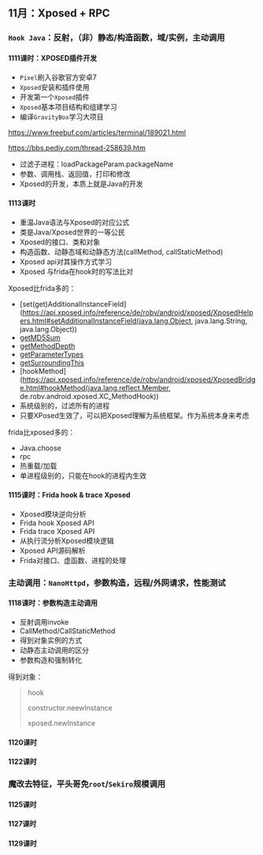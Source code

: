 ## 11月：Xposed + RPC

### `Hook Java`：反射，（非）静态/构造函数，域/实例，主动调用

#### 1111课时：XPOSED插件开发

- `Pixel`刷入谷歌官方安卓7
- `Xposed`安装和插件使用
- 开发第一个`Xposed`插件
- `Xposed`基本项目结构和组建学习
- 编译`GravityBox`学习大项目

https://www.freebuf.com/articles/terminal/189021.html

https://bbs.pediy.com/thread-258639.htm

- 过滤子进程：loadPackageParam.packageName
- 参数、调用栈、返回值，打印和修改
- Xposed的开发，本质上就是Java的开发

#### 1113课时

- 重温Java语法与Xposed的对应公式
- 类是Java/Xposed世界的一等公民
- Xposed的接口、类和对象
- 构造函数、动静态域和动静态方法(callMethod, callStaticMethod)
- Xposed api对其操作方式学习
- Xposed 与frida在hook时的写法比对

Xposed比frida多的：

- [set(get)AdditionalInstanceField](https://api.xposed.info/reference/de/robv/android/xposed/XposedHelpers.html#setAdditionalInstanceField(java.lang.Object, java.lang.String, java.lang.Object))
- [getMD5Sum](https://api.xposed.info/reference/de/robv/android/xposed/XposedHelpers.html#getMD5Sum(java.lang.String))
- [getMethodDepth](https://api.xposed.info/reference/de/robv/android/xposed/XposedHelpers.html#getMethodDepth(java.lang.String))
- [getParameterTypes](https://api.xposed.info/reference/de/robv/android/xposed/XposedHelpers.html#getParameterTypes(java.lang.Object...))
- [getSurroundingThis](https://api.xposed.info/reference/de/robv/android/xposed/XposedHelpers.html#getSurroundingThis(java.lang.Object))
- [hookMethod](https://api.xposed.info/reference/de/robv/android/xposed/XposedBridge.html#hookMethod(java.lang.reflect.Member, de.robv.android.xposed.XC_MethodHook))
- 系统级别的，过滤所有的进程
- 只要XPosed生效了，可以把Xposed理解为系统框架。作为系统本身来考虑

frida比xposed多的：

- Java.choose
- rpc
- 热重载/加载
- 单进程级别的，只能在hook的进程内生效

#### 1115课时：Frida hook & trace Xposed

- Xposed模块逆向分析 
- Frida hook Xposed API
- Frida trace Xposed API
- 从执行流分析Xposed模块逻辑
- Xposed API源码解析
- Frida对接口、虚函数、进程的处理

### 主动调用：`NanoHttpd`，参数构造，远程/外网请求，性能测试

#### 1118课时：参数构造主动调用

- 反射调用invoke
- CallMethod/CallStaticMethod
- 得到对象实例的方式
- 动静态主动调用的区分
- 参数构造和强制转化

得到对象：

>hook
>
>constructor.neewInstance
>
>xposed.newInstance



#### 1120课时



#### 1122课时

### 魔改去特征，平头哥免`root`/`Sekiro`规模调用

#### 1125课时



#### 1127课时



#### 1129课时